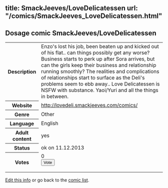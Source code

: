 title: SmackJeeves/LoveDelicatessen
url: "/comics/SmackJeeves_LoveDelicatessen.html"
---
Dosage comic SmackJeeves/LoveDelicatessen
-----------------------------------------

<p id="msg"></p>
<script type="text/javascript">
if (window.location.search === '?edit_info_mail=sent_ok') {
  var elem = document.getElementById("msg");
  elem.innerHTML = 'Edited information sucessfully sent for review, which is usually done daily. Thanks!';
  elem.className = 'ok';
}
</script>
<table class="comicinfo">
<tr>
<th>Description</th><td>Enzo's lost his job, been beaten up and kicked out of his flat.. can things possibly get any worse? Business starts to perk up after Sora arrives, but can the girls keep their business and relationship running smoothly? The realities and complications of relationships start to surface as the Deli's problems seem to ebb away.. Love Delicatessen is NSFW with substance. Yaoi/Yuri and all the things in between.</td>
</tr>
<tr>
<th>Website</th><td><a href="http://lovedeli.smackjeeves.com/comics/">http://lovedeli.smackjeeves.com/comics/</a></td>
</tr>
<tr>
<th>Genre</th><td>Other</td>
</tr>
<tr>
<th>Language</th><td>English</td>
</tr>
<tr>
<th>Adult content</th><td>yes</td>
</tr>
<tr>
<th>Status</th><td>ok on 11.12.2013</td>
</tr>
<tr>
<th>Votes</th><td>0
<form action="http://gaecounter.appspot.com/count/" method="POST">
<input name="name" type="hidden" value="SmackJeeves_LoveDelicatessen"/>
<input name="uid" type="hidden" id="voteuid" value=""/>
<input type="submit" value="Vote"/>
</form>
</td>
</tr>
</table>
<script type="text/javascript">
var ua = navigator.userAgent;
document.getElementById("voteuid").value = ua.replace(/[^a-zA-Z0-9\._:]/g , "_");;
</script>

[Edit this info](SmackJeeves_LoveDelicatessen_edit.html) or go back to the [comic list](../comic-index.html).
